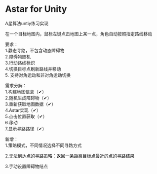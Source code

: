# Astar for Unity
A星算法untiy练习实现

在一个目标地图内，鼠标左键点击地图上某一点，角色自动按照指定路线移动  

要求：  
1.静态寻路，不包含动态障碍物  
2.障碍物随机  
3.行动路线标识  
4.切换目标点刷新路线并移动  
5. 支持对角运动和非对角运动切换  

需求分解：  
1.构建地图信息（✔）  
2.随机生成障碍物（✔）   
3.重新获取地图数据（✔）    
4.Astar实现（✔）  
5.点击位置获取（✔）  
6.移动   
7.显示寻路路径（✔）  

新增：  
1.策略模式，不同情况选择不同寻路方式    

2.无法到达点的寻路策略：返回一条距离目标点最近的点的寻路结果  

3.手动设置障碍物结点


